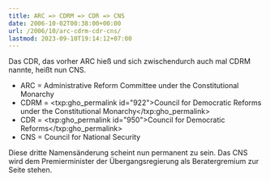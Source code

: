 ```yaml
---
title: ARC => CDRM => CDR => CNS
date: 2006-10-02T00:38:00+00:00
url: /2006/10/arc-cdrm-cdr-cns/
lastmod: 2023-09-10T19:14:12+07:00
---
```

Das <span class="caps">CDR</span>, das vorher <span class="caps">ARC</span> hieß und sich zwischendurch auch mal <span class="caps">CDRM</span> nannte, heißt nun <span class="caps">CNS</span>.

* <span class="caps">ARC</span> = Administrative Reform Committee under the Constitutional Monarchy
* <span class="caps">CDRM</span> = <txp:gho_permalink id="922">Council for Democratic Reforms under the Constitutional Monarchy</txp:gho_permalink>
* <span class="caps">CDR</span> = <txp:gho_permalink id="950">Council for Democratic Reforms</txp:gho_permalink>
* <span class="caps">CNS</span> = Council for National Security

Diese dritte Namensänderung scheint nun permanent zu sein. Das <span class="caps">CNS</span> wird dem Premierminister der Übergangsregierung als Beratergremium zur Seite stehen.
